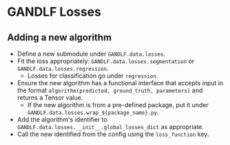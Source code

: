 # GANDLF Losses

## Adding a new algorithm

- Define a new submodule under `GANDLF.data.losses`.
- Fit the loss appropriately: `GANDLF.data.losses.segmentation` or `GANDLF.data.losses.regression`.
    - Losses for classification go under `regression`.
- Ensure the new algorithm has a functional interface that accepts input in the format `algorithm(predicted, ground_truth, parameters)` and returns a Tensor value.
    - If the new algorithm is from a pre-defined package, put it under `GANDLF.data.losses.wrap_${package_name}.py`.
- Add the algorithm's identifier to `GANDLF.data.losses.__init__.global_losses_dict` as appropriate.
- Call the new identified from the config using the `loss_function` key.

